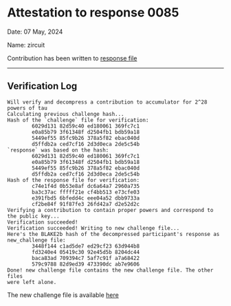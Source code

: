 # Attestation to response 0085
Date: 07 May, 2024

Name: zircuit

Contribution has been written to [response file](https://pse-trusted-setup-ppot.s3.eu-central-1.amazonaws.com/response_0085_zircuit)

---
## Verification Log

```
Will verify and decompress a contribution to accumulator for 2^28 powers of tau
Calculating previous challenge hash...
Hash of the `challenge` file for verification:
        6029d131 82d59c40 ed180061 369fc7c1
        e0a85b79 3f61348f d2504fb1 bdb59a18
        5449ef55 85fc9b26 378a5f82 ebac040d
        d5ffdb2a ced7cf16 2d3d0eca 2de5c54b
`response` was based on the hash:
        6029d131 82d59c40 ed180061 369fc7c1
        e0a85b79 3f61348f d2504fb1 bdb59a18
        5449ef55 85fc9b26 378a5f82 ebac040d
        d5ffdb2a ced7cf16 2d3d0eca 2de5c54b
Hash of the response file for verification:
        c74e1f4d 0b53e8af dc6a64a7 2960a735
        ba3c37ac fffff21e cf4bb513 e73cfe03
        e391fbd5 6bfedd4c eee04a52 dbb9733a
        cf2be84f 91f87fe3 26fd42a7 d2e52d2c
Verifying a contribution to contain proper powers and correspond to the public key...
Verification succeeded!
Verification succeeded! Writing to new challenge file...
Here's the BLAKE2b hash of the decompressed participant's response as new_challenge file:
        3448f144 c1ad5de7 ed29cf23 63d944b8
        fd3240e4 05419c30 92e45d5b 8204dc44
        baca83ad 709394c7 5af7c91f a7a68422
        579c9788 82d9ed39 473390dc ab7e9606
Done! new challenge file contains the new challenge file. The other files
were left alone.
```

The new challenge file is available [here](https://pse-trusted-setup-ppot.s3.eu-central-1.amazonaws.com/challenge_0086)
